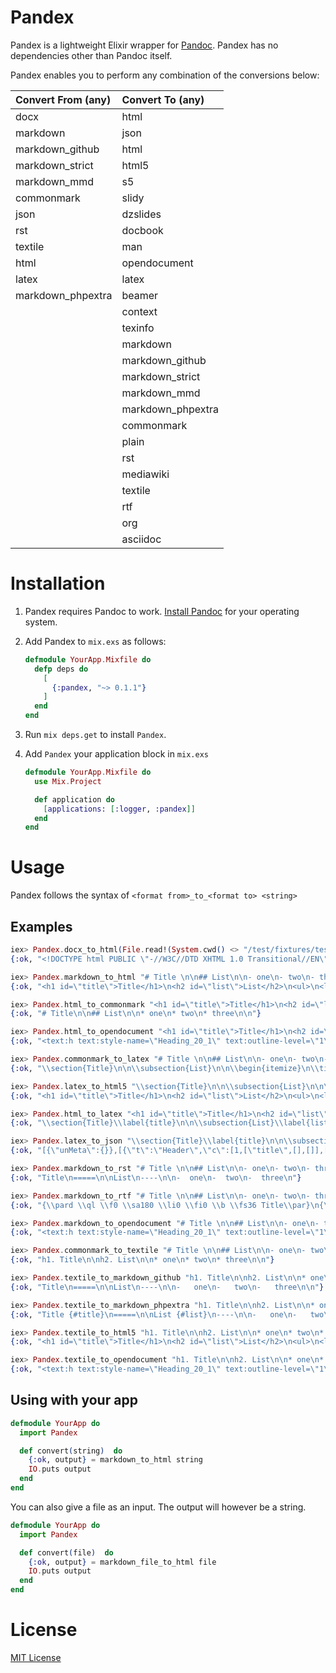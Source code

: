 # Pandex

Pandex is a lightweight Elixir wrapper for [Pandoc](http://pandoc.org). Pandex has no dependencies other than Pandoc itself.

Pandex enables you to perform any combination of the conversions below:

|Convert From (any)| Convert To (any)   |
|:-----------------|:-------------------|
|docx              | html               |
|markdown          | json               |
|markdown_github   | html               |
|markdown_strict   | html5              |
|markdown_mmd      | s5                 |
|commonmark        | slidy              |
|json              | dzslides           |
|rst               | docbook            |
|textile           | man                |
|html              | opendocument       |
|latex             | latex              |
|markdown_phpextra | beamer             |
|                  | context            |
|                  | texinfo            |
|                  | markdown           |
|                  | markdown_github    |
|                  | markdown_strict    |
|                  | markdown_mmd       |
|                  | markdown_phpextra  |
|                  | commonmark         |
|                  | plain              |
|                  | rst                |
|                  | mediawiki          |
|                  | textile            |
|                  | rtf                |
|                  | org                |
|                  | asciidoc           |

# Installation

1. Pandex requires Pandoc to work. [Install Pandoc](http://pandoc.org/installing.html) for your operating system.

2. Add Pandex to `mix.exs` as follows:

    ```elixir
    defmodule YourApp.Mixfile do
      defp deps do
        [
          {:pandex, "~> 0.1.1"}
        ]
      end
    end
    ```

3. Run `mix deps.get` to install `Pandex`.

4. Add `Pandex` your application block in `mix.exs`

    ```elixir
    defmodule YourApp.Mixfile do
      use Mix.Project

      def application do
        [applications: [:logger, :pandex]]
      end
    end
    ```

# Usage

Pandex follows the syntax of `<format from>_to_<format to> <string>`

## Examples

``` elixir
iex> Pandex.docx_to_html(File.read!(System.cwd() <> "/test/fixtures/test.docx"), ["-s", "--toc"])
{:ok, "<!DOCTYPE html PUBLIC \"-//W3C//DTD XHTML 1.0 Transitional//EN\" \"http://www.w3.org/TR/xhtml1/DTD/xhtml1-transitional.dtd\">\n<html xmlns=\"http://www.w3.org/1999/xhtml\">\n<head>\n  <meta http-equiv=\"Content-Type\" content=\"text/html; charset=utf-8\" />\n  <meta http-equiv=\"Content-Style-Type\" content=\"text/css\" />\n  <meta name=\"generator\" content=\"pandoc\" />\n  <title></title>\n  <style type=\"text/css\">code{white-space: pre;}</style>\n</head>\n<body>\n<div id=\"TOC\">\n<ul>\n<li><a href=\"#hello-world\">Hello World</a></li>\n</ul>\n</div>\n<h1 id=\"hello-world\">Hello World</h1>\n<p>Lorem ipsum</p>\n</body>\n</html>\n"}

iex> Pandex.markdown_to_html "# Title \n\n## List\n\n- one\n- two\n- three\n"
{:ok, "<h1 id=\"title\">Title</h1>\n<h2 id=\"list\">List</h2>\n<ul>\n<li>one</li>\n<li>two</li>\n<li>three</li>\n</ul>\n"}

iex> Pandex.html_to_commonmark "<h1 id=\"title\">Title</h1>\n<h2 id=\"list\">List</h2>\n<ul>\n<li>one</li>\n<li>two</li>\n<li>three</li>\n</ul>\n"
{:ok, "# Title\n\n## List\n\n* one\n* two\n* three\n\n"}

iex> Pandex.html_to_opendocument "<h1 id=\"title\">Title</h1>\n<h2 id=\"list\">List</h2>\n<ul>\n<li>one</li>\n<li>two</li>\n<li>three</li>\n</ul>\n"
{:ok, "<text:h text:style-name=\"Heading_20_1\" text:outline-level=\"1\">Title</text:h>\n<text:h text:style-name=\"Heading_20_2\" text:outline-level=\"2\">List</text:h>\n<text:list text:style-name=\"L1\">\n  <text:list-item>\n    <text:p text:style-name=\"P1\">one</text:p>\n  </text:list-item>\n  <text:list-item>\n    <text:p text:style-name=\"P1\">two</text:p>\n  </text:list-item>\n  <text:list-item>\n    <text:p text:style-name=\"P1\">three</text:p>\n  </text:list-item>\n</text:list>\n"}

iex> Pandex.commonmark_to_latex "# Title \n\n## List\n\n- one\n- two\n- three\n"
{:ok, "\\section{Title}\n\n\\subsection{List}\n\n\\begin{itemize}\n\\tightlist\n\\item\n  one\n\\item\n  two\n\\item\n  three\n\\end{itemize}\n"}

iex> Pandex.latex_to_html5 "\\section{Title}\n\n\\subsection{List}\n\n\\begin{itemize}\n\\tightlist\n\\item\n  one\n\\item\n  two\n\\item\n  three\n\\end{itemize}\n"
{:ok, "<h1 id=\"title\">Title</h1>\n<h2 id=\"list\">List</h2>\n<ul>\n<li><p>one</p></li>\n<li><p>two</p></li>\n<li><p>three</p></li>\n</ul>\n"}

iex> Pandex.html_to_latex "<h1 id=\"title\">Title</h1>\n<h2 id=\"list\">List</h2>\n<ul>\n<li><p>one</p></li>\n<li><p>two</p></li>\n<li><p>three</p></li>\n</ul>\n"
{:ok, "\\section{Title}\\label{title}\n\n\\subsection{List}\\label{list}\n\n\\begin{itemize}\n\\item\n  one\n\\item\n  two\n\\item\n  three\n\\end{itemize}\n"}

iex> Pandex.latex_to_json "\\section{Title}\\label{title}\n\n\\subsection{List}\\label{list}\n\n\\begin{itemize}\n\\item\n  one\n\\item\n  two\n\\item\n  three\n\\end{itemize}\n"
{:ok, "[{\"unMeta\":{}},[{\"t\":\"Header\",\"c\":[1,[\"title\",[],[]],[{\"t\":\"Str\",\"c\":\"Title\"}]]},{\"t\":\"Header\",\"c\":[2,[\"list\",[],[]],[{\"t\":\"Str\",\"c\":\"List\"}]]},{\"t\":\"BulletList\",\"c\":[[{\"t\":\"Para\",\"c\":[{\"t\":\"Str\",\"c\":\"one\"}]}],[{\"t\":\"Para\",\"c\":[{\"t\":\"Str\",\"c\":\"two\"}]}],[{\"t\":\"Para\",\"c\":[{\"t\":\"Str\",\"c\":\"three\"}]}]]}]]\n"}

iex> Pandex.markdown_to_rst "# Title \n\n## List\n\n- one\n- two\n- three\n"
{:ok, "Title\n=====\n\nList\n----\n\n-  one\n-  two\n-  three\n"}

iex> Pandex.markdown_to_rtf "# Title \n\n## List\n\n- one\n- two\n- three\n"
{:ok, "{\\pard \\ql \\f0 \\sa180 \\li0 \\fi0 \\b \\fs36 Title\\par}\n{\\pard \\ql \\f0 \\sa180 \\li0 \\fi0 \\b \\fs32 List\\par}\n{\\pard \\ql \\f0 \\sa0 \\li360 \\fi-360 \\bullet \\tx360\\tab one\\par}\n{\\pard \\ql \\f0 \\sa0 \\li360 \\fi-360 \\bullet \\tx360\\tab two\\par}\n{\\pard \\ql \\f0 \\sa0 \\li360 \\fi-360 \\bullet \\tx360\\tab three\\sa180\\par}\n"}

iex> Pandex.markdown_to_opendocument "# Title \n\n## List\n\n- one\n- two\n- three\n"
{:ok, "<text:h text:style-name=\"Heading_20_1\" text:outline-level=\"1\">Title</text:h>\n<text:h text:style-name=\"Heading_20_2\" text:outline-level=\"2\">List</text:h>\n<text:list text:style-name=\"L1\">\n  <text:list-item>\n    <text:p text:style-name=\"P1\">one</text:p>\n  </text:list-item>\n  <text:list-item>\n    <text:p text:style-name=\"P1\">two</text:p>\n  </text:list-item>\n  <text:list-item>\n    <text:p text:style-name=\"P1\">three</text:p>\n  </text:list-item>\n</text:list>\n"}

iex> Pandex.commonmark_to_textile "# Title \n\n## List\n\n- one\n- two\n- three\n"
{:ok, "h1. Title\n\nh2. List\n\n* one\n* two\n* three\n\n"}

iex> Pandex.textile_to_markdown_github "h1. Title\n\nh2. List\n\n* one\n* two\n* three\n\n"
{:ok, "Title\n=====\n\nList\n----\n\n-   one\n-   two\n-   three\n\n"}

iex> Pandex.textile_to_markdown_phpextra "h1. Title\n\nh2. List\n\n* one\n* two\n* three\n\n"
{:ok, "Title {#title}\n=====\n\nList {#list}\n----\n\n-   one\n-   two\n-   three\n\n"}

iex> Pandex.textile_to_html5 "h1. Title\n\nh2. List\n\n* one\n* two\n* three\n\n"
{:ok, "<h1 id=\"title\">Title</h1>\n<h2 id=\"list\">List</h2>\n<ul>\n<li>one</li>\n<li>two</li>\n<li>three</li>\n</ul>\n"}

iex> Pandex.textile_to_opendocument "h1. Title\n\nh2. List\n\n* one\n* two\n* three\n\n"
{:ok, "<text:h text:style-name=\"Heading_20_1\" text:outline-level=\"1\">Title</text:h>\n<text:h text:style-name=\"Heading_20_2\" text:outline-level=\"2\">List</text:h>\n<text:list text:style-name=\"L1\">\n  <text:list-item>\n    <text:p text:style-name=\"P1\">one</text:p>\n  </text:list-item>\n  <text:list-item>\n    <text:p text:style-name=\"P1\">two</text:p>\n  </text:list-item>\n  <text:list-item>\n    <text:p text:style-name=\"P1\">three</text:p>\n  </text:list-item>\n</text:list>\n"}

```

## Using with your app

``` elixir
defmodule YourApp do
  import Pandex

  def convert(string)  do
    {:ok, output} = markdown_to_html string
    IO.puts output
  end
end
```

You can also give a file as an input. The output will however be a string.
``` elixir
defmodule YourApp do
  import Pandex

  def convert(file)  do
    {:ok, output} = markdown_file_to_html file
    IO.puts output
  end
end
```

# License

[MIT License](LICENSE)
